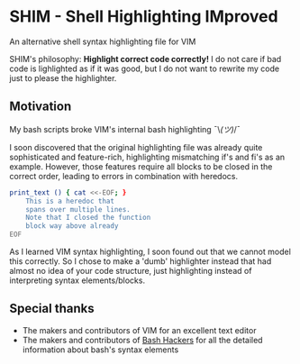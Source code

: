 # SHIM - Shell Highlighting IMproved

An alternative shell syntax highlighting file for VIM

SHIM's philosophy: **Highlight correct code correctly!** I do not care if bad code is lighlighted as if it was good, but I do not want to rewrite my code just to please the highlighter.



## Motivation

My bash scripts broke VIM's internal bash highlighting ¯\\_(ツ)_/¯

I soon discovered that the original highlighting file was already quite sophisticated and feature-rich, highlighting mismatching if's and fi's as an example. However, those features require all blocks to be closed in the correct order, leading to errors in combination with heredocs.

```bash
print_text () { cat <<-EOF; }
    This is a heredoc that
    spans over multiple lines.
    Note that I closed the function
    block way above already
EOF
```

As I learned VIM syntax highlighting, I soon found out that we cannot model this correctly. So I chose to make a 'dumb' highlighter instead that had almost no idea of your code structure, just highlighting instead of interpreting syntax elements/blocks.

## Special thanks

- The makers and contributors of VIM for an excellent text editor
- The makers and contributors of [Bash Hackers](http://wiki.bash-hackers.org/start) for all the detailed information about bash's syntax elements
